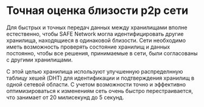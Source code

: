 # Точная оценка близости p2p сети

Для быстрых и точных передач данных между хранилищами вполне естественно, чтобы SAFE Network могла идентифицировать другие хранилища, находящиеся в одинаковой близости. Сети необходимо иметь возможность проверять состояние хранилищ и данных постоянно, чтобы все решения, принимаемые в сети, были согласованы с другими хранилищами.

С этой целью хранилища используют улучшенную распределнную таблицу хешей (DHT) для идентификации и подтверждения хранилищ в одной сетевой области. С учетом возможности точно и эффективно оптимизироваться к изменениям сеть очень быстро перестраивается, что занимает от 20 милисекунд до 5 секунд.

